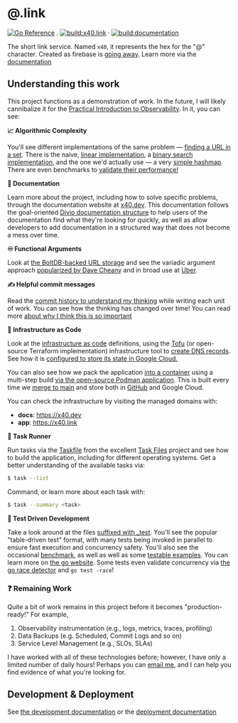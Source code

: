 # @.link

[![Go Reference](https://pkg.go.dev/badge/github.com/andrewhowdencom/x40.link.svg)](https://pkg.go.dev/github.com/andrewhowdencom/x40.link)
 . [![build:x40.link](https://github.com/andrewhowdencom/x40.link/actions/workflows/main+x40.link.yml/badge.svg)](https://github.com/andrewhowdencom/x40.link/actions/workflows/main+x40.link.yml)
 · [![build:documentation](https://github.com/andrewhowdencom/x40.link/actions/workflows/main+documentation.yml/badge.svg)](https://github.com/andrewhowdencom/x40.link/actions/workflows/main+documentation.yml)

The short link service. Named `x40`, it represents the hex for the "@" character. Created as firebase is [going away]. 
Learn more via the [documentation]

[going away]: https://firebase.google.com/support/dynamic-links-faq
[documentation]: https://www.x40.dev

## Understanding this work

This project functions as a demonstration of work. In the future, I will likely cannibalize it for the
[Practical Introduction to Observability](h4n.link/pito). In it, you can see:

**📈 Algorithmic Complexity**

You'll see different implementations of the same problem —
[finding a URL in a set](https://github.com/andrewhowdencom/x40.link/tree/main/storage/memory). There is the
naive, [linear implementation](https://github.com/andrewhowdencom/x40.link/blob/main/storage/memory/linear_search.go),
a [binary search implementation](https://github.com/andrewhowdencom/x40.link/blob/main/storage/memory/binary_search.go),
and the one we'd
actually use — a very [simple hashmap](https://github.com/andrewhowdencom/x40.link/blob/main/storage/memory/hash_table.go).
There are even benchmarks to
[validate their performance!](https://github.com/andrewhowdencom/x40.link/blob/main/storage/storage_test.go#L87-L149)

**📖 Documentation**

Learn more about the project, including how to solve specific problems, through the documentation website at
[x40.dev](https://www.x40.dev). This documentation follows the goal-oriented
[Divio documentation structure](https://documentation.divio.com/) to help users of the documentation find what
they're looking for quickly, as well as allow developers to add documentation in a structured way that does
not become a mess over time.

**♾️ Functional Arguments**

Look at [the BoltDB-backed URL storage](https://github.com/andrewhowdencom/x40.link/blob/main/storage/boltdb/boltdb.go#L26)
and see the variadic argument approach [popularized by Dave Cheany](https://dave.cheney.net/2014/10/17/functional-options-for-friendly-apis)
and in broad use at [Uber](https://github.com/uber-go/guide/blob/master/style.md#functional-options).

**✍️ Helpful commit messages**

Read the [commit history to understand my thinking](https://github.com/andrewhowdencom/x40.link/commits/main/) while
writing each unit of work. You can see how the thinking has changed over time! You can read more
[about why I think this is so important](https://medium.com/@andrewhowdencom/anatomy-of-a-good-commit-message-acd9c4490437)

**🚆 Infrastructure as Code**

Look at the [infrastructure as code](https://github.com/andrewhowdencom/x40.link/tree/main/deploy/prod/tf) definitions,
using the [Tofu](https://opentofu.org/) (or open-source Terraform implementation) infrastructure tool to
[create DNS records](https://github.com/andrewhowdencom/x40.link/blob/main/deploy/prod/tf/dns.tf). See how it is
[configured to store its state in Google Cloud.](https://github.com/andrewhowdencom/x40.link/blob/main/deploy/prod/tf/state.tf)

You can also see how we pack the application [into a container](https://github.com/andrewhowdencom/x40.link/blob/main/Containerfile)
using a multi-step build [via the open-source Podman application](https://github.com/andrewhowdencom/x40.link/blob/main/Taskfile.yml#L75-L98).
This is built every time we
[merge to main](https://github.com/andrewhowdencom/x40.link/blob/main/.github/workflows/main%2Bx40.link.yml) and store both
in [GitHub](https://github.com/andrewhowdencom?tab=packages&repo_name=x40.link) and Google Cloud.

You can check the infrastructure by visiting the managed domains with:

* **docs**: https://x40.dev
* **app**: https://x40.link

**🤖 Task Runner**

Run tasks via the [Taskfile](https://github.com/andrewhowdencom/x40.link/blob/main/Taskfile.yml) from the excellent
[Task Files](https://taskfile.dev/) project and see how to build the application, including for different
operating systems. Get a better understanding of the available tasks via:

```bash
$ task --list
```

Command, or learn more about each task with:

```bash
$ task --summary <task>
```

**🧪 Test Driven Development**

Take a look around at the files
[suffixed with _test](https://github.com/search?q=repo%3Aandrewhowdencom%2Fx40.link+path%3A_test.go&type=code). You'll
see the popular "table-driven test" format, with many tests being invoked in parallel to ensure fast execution and concurrency safety.
You'll also see the occasional
[benchmark](https://github.com/search?q=repo%3Aandrewhowdencom%2Fx40.link+path%3A_test.go+Benchmark&type=code), as well
as well as some
[testable examples](https://github.com/search?q=repo%3Aandrewhowdencom%2Fx40.link+path%3A_test.go+Example&type=code).
You can learn more on [the go website](https://go.dev/blog/examples). Some tests even validate concurrency via
[the go race detector](https://go.dev/blog/race-detector) and `go test -race`!

### ❓ Remaining Work

Quite a bit of work remains in this project before it becomes "production-ready!" For example,

1. Observability instrumentation (e.g., logs, metrics, traces, profiling)
1. Data Backups (e.g. Scheduled, Commit Logs and so on)
1. Service Level Management (e.g., SLOs, SLAs)

I have worked with all of these technologies before; however, I have only a limited number of daily hours! Perhaps
you can [email me](mailto:hello@andrewhowden.com), and I can help you find evidence of what you're looking for.


## Development & Deployment

See [the development documentation](DEVELOPMENT.md) or the [deployment documentation](DEPLOYMENT.md)
